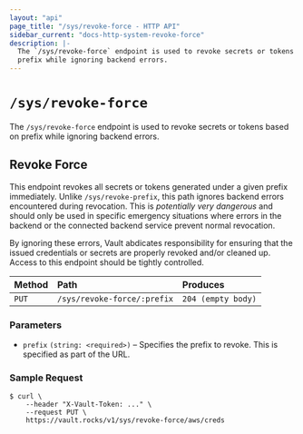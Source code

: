 ```yaml
---
layout: "api"
page_title: "/sys/revoke-force - HTTP API"
sidebar_current: "docs-http-system-revoke-force"
description: |-
  The `/sys/revoke-force` endpoint is used to revoke secrets or tokens based on
  prefix while ignoring backend errors.
---
```


# `/sys/revoke-force`

The `/sys/revoke-force` endpoint is used to revoke secrets or tokens based on
prefix while ignoring backend errors.

## Revoke Force

This endpoint revokes all secrets or tokens generated under a given prefix
immediately. Unlike `/sys/revoke-prefix`, this path ignores backend errors
encountered during revocation. This is _potentially very dangerous_ and should
only be used in specific emergency situations where errors in the backend or the
connected backend service prevent normal revocation.

By ignoring these errors, Vault abdicates responsibility for ensuring that the
issued credentials or secrets are properly revoked and/or cleaned up. Access to
this endpoint should be tightly controlled.

| Method   | Path                         | Produces               |
| :------- | :--------------------------- | :--------------------- |
| `PUT`    | `/sys/revoke-force/:prefix`  | `204 (empty body)`     |

### Parameters

- `prefix` `(string: <required>)` – Specifies the prefix to revoke. This is
  specified as part of the URL.

### Sample Request

```
$ curl \
    --header "X-Vault-Token: ..." \
    --request PUT \
    https://vault.rocks/v1/sys/revoke-force/aws/creds
```
